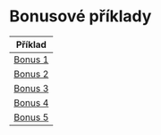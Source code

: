 # Bonusové příklady

|Příklad |
|---|
| [Bonus 1](bonus1.md) |
| [Bonus 2](bonus2.md) |
| [Bonus 3](bonus3.md) |
| [Bonus 4](bonus4.md) |
| [Bonus 5](bonus5.md) |
